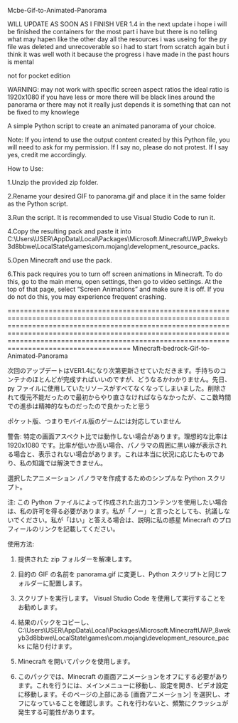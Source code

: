 Mcbe-Gif-to-Animated-Panorama


WILL UPDATE AS SOON AS I FINISH VER 1.4 in the next update i hope i will be finished the containers for the most part i have but there is no telling what may hapen like the other day all the resources i was useing for the py file was deleted and unrecoverable so i had to start from scratch again but i think it was well woth it because the progress i have made in the past hours is mental

not for pocket edition

WARNING: may not work with specific screen aspect ratios the ideal ratio is 1920x1080 if you have less or more there will be black lines around the panorama or there may not it really just depends it is something that can not be fixed to my knowlege 


A simple Python script to create an animated panorama of your choice.


Note: If you intend to use the output content created by this Python file, you will need to ask for my permission. If I say no, please do not protest. If I say yes, credit me accordingly.



How to Use:



1.Unzip the provided zip folder.




2.Rename your desired GIF to panorama.gif and place it in the same folder as the Python script.




3.Run the script. It is recommended to use Visual Studio Code to run it.




4.Copy the resulting pack and paste it into C:\Users\USER\AppData\Local\Packages\Microsoft.MinecraftUWP_8wekyb3d8bbwe\LocalState\games\com.mojang\development_resource_packs.





5.Open Minecraft and use the pack.




6.This pack requires you to turn off screen animations in Minecraft. To do this, go to the main menu, open settings, then go to video settings. At the top of that page, select “Screen Animations” and make sure it is off. If you do not do this, you may experience frequent crashing.


============================================================================================================================================================================================================================================================================================================
Minecraft-bedrock-Gif-to-Animated-Panorama

次回のアップデートはVER1.4になり次第更新させていただきます。手持ちのコンテナのほとんどが完成すればいいのですが、どうなるかわかりません。先日、py ファイルに使用していたリソースがすべてなくなってしまいました。削除されて復元不能だったので最初からやり直さなければならなかったが、ここ数時間での進歩は精神的なものだったので良かったと思う

ポケット版、つまりモバイル版のゲームには対応していません

警告: 特定の画面アスペクト比では動作しない場合があります。理想的な比率は 1920x1080 です。比率が低いか高い場合、パノラマの周囲に黒い線が表示される場合と、表示されない場合があります。これは本当に状況に応じたものであり、私の知識では解決できません。

選択したアニメーション パノラマを作成するためのシンプルな Python スクリプト。

注: この Python ファイルによって作成された出力コンテンツを使用したい場合は、私の許可を得る必要があります。私が「ノー」と言ったとしても、抗議しないでください。私が「はい」と答える場合は、説明に私の惑星 Minecraft のプロフィールのリンクを記載してください。

使用方法:

1. 提供された zip フォルダーを解凍します。

2. 目的の GIF の名前を panorama.gif に変更し、Python スクリプトと同じフォルダーに配置します。

3. スクリプトを実行します。 Visual Studio Code を使用して実行することをお勧めします。

4. 結果のパックをコピーし、C:\Users\USER\AppData\Local\Packages\Microsoft.MinecraftUWP_8wekyb3d8bbwe\LocalState\games\com.mojang\development_resource_packs に貼り付けます。

5. Minecraft を開いてパックを使用します。

6. このパックでは、Minecraft の画面アニメーションをオフにする必要があります。これを行うには、メインメニューに移動し、設定を開き、ビデオ設定に移動します。そのページの上部にある [画面アニメーション] を選択し、オフになっていることを確認します。これを行わないと、頻繁にクラッシュが発生する可能性があります。
